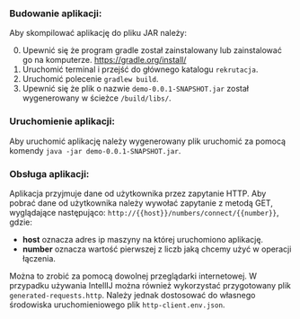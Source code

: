 ### Budowanie aplikacji:
Aby skompilować aplikację do pliku JAR należy:

0. Upewnić się że program gradle został zainstalowany lub zainstalować go na komputerze. https://gradle.org/install/
1. Uruchomić terminal i przejść do głównego katalogu `rekrutacja`.
2. Uruchomić polecenie `gradlew build`.
3. Upewnić się że plik o nazwie `demo-0.0.1-SNAPSHOT.jar` został wygenerowany w ścieżce `/build/libs/`.

### Uruchomienie aplikacji:
Aby uruchomić aplikację należy wygenerowany plik uruchomić za pomocą komendy `java -jar demo-0.0.1-SNAPSHOT.jar`.


### Obsługa aplikacji:
Aplikacja przyjmuje dane od użytkownika przez zapytanie HTTP.
Aby pobrać dane od użytkownika należy wywołać zapytanie z metodą GET, wyglądające następująco:
`http://{{host}}/numbers/connect/{{number}}`, gdzie:
- **host** oznacza adres ip maszyny na której uruchomiono aplikację.
- **number** oznacza wartość pierwszej z liczb jaką chcemy użyć w operacji łączenia.

Można to zrobić za pomocą dowolnej przeglądarki internetowej. W przypadku używania IntellIJ można również wykorzystać przygotowany plik `generated-requests.http`. Należy jednak dostosować do własnego środowiska uruchomieniowego plik `http-client.env.json`.
